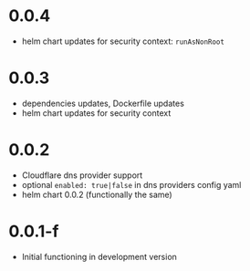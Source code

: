 # 0.0.4

- helm chart updates for security context: `runAsNonRoot`

# 0.0.3 

- dependencies updates, Dockerfile updates
- helm chart updates for security context

# 0.0.2 

- Cloudflare dns provider support
- optional `enabled: true|false` in dns providers config yaml
- helm chart 0.0.2 (functionally the same)

# 0.0.1-f

- Initial functioning in development version